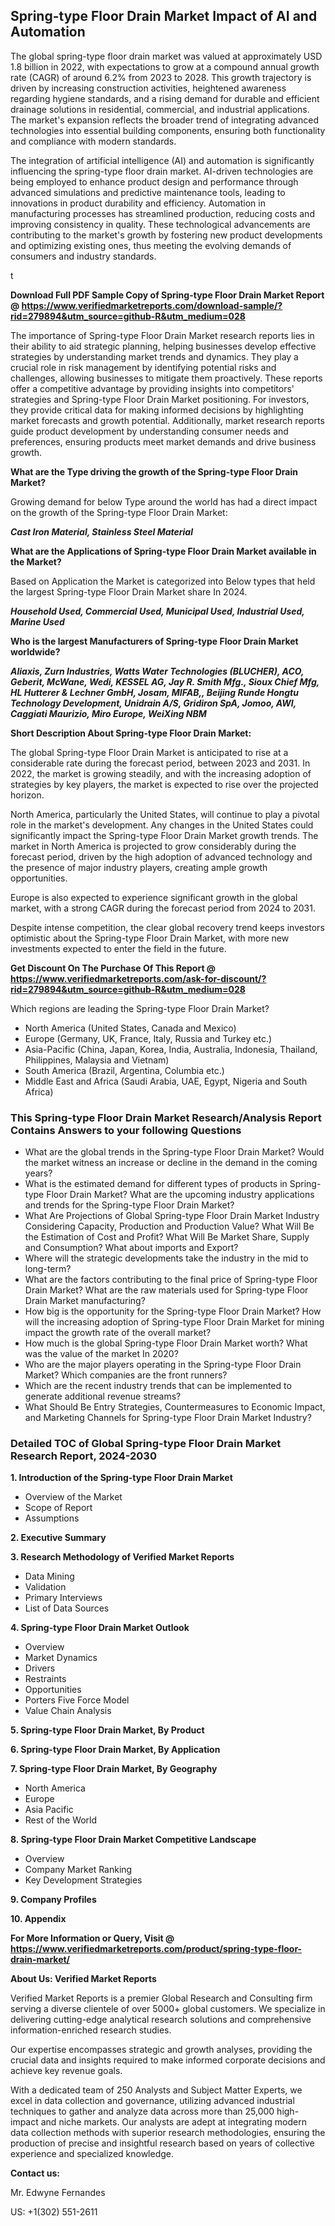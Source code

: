 <h2>Spring-type Floor Drain Market Impact of AI and Automation</h2><p>The global spring-type floor drain market was valued at approximately USD 1.8 billion in 2022, with expectations to grow at a compound annual growth rate (CAGR) of around 6.2% from 2023 to 2028. This growth trajectory is driven by increasing construction activities, heightened awareness regarding hygiene standards, and a rising demand for durable and efficient drainage solutions in residential, commercial, and industrial applications. The market's expansion reflects the broader trend of integrating advanced technologies into essential building components, ensuring both functionality and compliance with modern standards.</p><p>The integration of artificial intelligence (AI) and automation is significantly influencing the spring-type floor drain market. AI-driven technologies are being employed to enhance product design and performance through advanced simulations and predictive maintenance tools, leading to innovations in product durability and efficiency. Automation in manufacturing processes has streamlined production, reducing costs and improving consistency in quality. These technological advancements are contributing to the market's growth by fostering new product developments and optimizing existing ones, thus meeting the evolving demands of consumers and industry standards.</p>t</p><p id="" class=""><strong>Download Full PDF Sample Copy of Spring-type Floor Drain Market Report @ <a href="https://www.verifiedmarketreports.com/download-sample/?rid=279894&utm_source=github-R&utm_medium=028" target="_blank">https://www.verifiedmarketreports.com/download-sample/?rid=279894&utm_source=github-R&utm_medium=028</a></strong></p><p>The importance of&nbsp;Spring-type Floor Drain Market research reports lies in their ability to aid strategic planning, helping businesses develop effective strategies by understanding market trends and dynamics. They play a crucial role in risk management by identifying potential risks and challenges, allowing businesses to mitigate them proactively. These reports offer a competitive advantage by providing insights into competitors' strategies and Spring-type Floor Drain Market positioning. For investors, they provide critical data for making informed decisions by highlighting market forecasts and growth potential. Additionally, market research reports guide product development by understanding consumer needs and preferences, ensuring products meet market demands and drive business growth.</p><p><strong>What are the&nbsp;Type driving the growth of the Spring-type Floor Drain Market?</strong></p><p id="" class="">Growing demand for below Type around the world has had a direct impact on the growth of the Spring-type Floor Drain Market:</p><em><strong>Cast Iron Material, Stainless Steel Material</strong></em></p><strong>What are the&nbsp;Applications&nbsp;of Spring-type Floor Drain Market available in the Market?</strong></p><p id="" class="">Based on Application the Market is categorized into Below types that held the largest Spring-type Floor Drain Market share In 2024.</p><em><strong>Household Used, Commercial Used, Municipal Used, Industrial Used, Marine Used</strong></em></p><strong>Who is the largest Manufacturers of Spring-type Floor Drain Market worldwide?</strong></p><p><em><strong>Aliaxis, Zurn Industries, Watts Water Technologies (BLUCHER), ACO, Geberit, McWane, Wedi, KESSEL AG, Jay R. Smith Mfg., Sioux Chief Mfg, HL Hutterer & Lechner GmbH, Josam, MIFAB,, Beijing Runde Hongtu Technology Development, Unidrain A/S, Gridiron SpA, Jomoo, AWI, Caggiati Maurizio, Miro Europe, WeiXing NBM</strong></em></p><p id="" class=""><strong>Short Description About Spring-type Floor Drain Market:</strong></p><p>The global Spring-type Floor Drain Market is anticipated to rise at a considerable rate during the forecast period, between 2023 and 2031. In 2022, the market is growing steadily, and with the increasing adoption of strategies by key players, the market is expected to rise over the projected horizon.</p><p>North America, particularly the United States, will continue to play a pivotal role in the market's development. Any changes in the United States could significantly impact the Spring-type Floor Drain Market growth trends. The market in North America is projected to grow considerably during the forecast period, driven by the high adoption of advanced technology and the presence of major industry players, creating ample growth opportunities.</p><p>Europe is also expected to experience significant growth in the global market, with a strong CAGR during the forecast period from 2024 to 2031.</p><p>Despite intense competition, the clear global recovery trend keeps investors optimistic about the Spring-type Floor Drain Market, with more new investments expected to enter the field in the future.</p><p id="" class=""><strong>Get Discount On The Purchase Of This Report @ <a href="https://www.verifiedmarketreports.com/ask-for-discount/?rid=279894&utm_source=github-R&utm_medium=028" target="_blank">https://www.verifiedmarketreports.com/ask-for-discount/?rid=279894&utm_source=github-R&utm_medium=028</a></strong></p>Which regions are leading the Spring-type Floor Drain Market?</p><ul><li>North America (United States, Canada and Mexico)</li><li>Europe (Germany, UK, France, Italy, Russia and Turkey etc.)</li><li>Asia-Pacific (China, Japan, Korea, India, Australia, Indonesia, Thailand, Philippines, Malaysia and Vietnam)</li><li>South America (Brazil, Argentina, Columbia etc.)</li><li>Middle East and Africa (Saudi Arabia, UAE, Egypt, Nigeria and South Africa)</li></ul><h3 id="" class="">This Spring-type Floor Drain Market Research/Analysis Report Contains Answers to your following Questions</h3><ul><li>What are the global trends in the Spring-type Floor Drain Market? Would the market witness an increase or decline in the demand in the coming years?</li><li>What is the estimated demand for different types of products in Spring-type Floor Drain Market? What are the upcoming industry applications and trends for the Spring-type Floor Drain Market?</li><li>What Are Projections of Global Spring-type Floor Drain Market Industry Considering Capacity, Production and Production Value? What Will Be the Estimation of Cost and Profit? What Will Be Market Share, Supply and Consumption? What about imports and Export?</li><li>Where will the strategic developments take the industry in the mid to long-term?</li><li>What are the factors contributing to the final price of Spring-type Floor Drain Market? What are the raw materials used for Spring-type Floor Drain Market manufacturing?</li><li>How big is the opportunity for the Spring-type Floor Drain Market? How will the increasing adoption of Spring-type Floor Drain Market for mining impact the growth rate of the overall market?</li><li>How much is the global Spring-type Floor Drain Market worth? What was the value of the market In 2020?</li><li>Who are the major players operating in the Spring-type Floor Drain Market? Which companies are the front runners?</li><li>Which are the recent industry trends that can be implemented to generate additional revenue streams?</li><li>What Should Be Entry Strategies, Countermeasures to Economic Impact, and Marketing Channels for Spring-type Floor Drain Market Industry?</li></ul><h3 id="" class="">Detailed TOC of Global Spring-type Floor Drain Market Research Report, 2024-2030</h3><p id="" class=""><strong>1. Introduction of the Spring-type Floor Drain Market</strong></p><ul><li>Overview of the Market</li><li>Scope of Report</li><li>Assumptions</li></ul><p id="" class=""><strong>2. Executive Summary</strong></p><p id="" class=""><strong>3. Research Methodology of Verified Market Reports</strong></p><ul><li>Data Mining</li><li>Validation</li><li>Primary Interviews</li><li>List of Data Sources</li></ul><p id="" class=""><strong>4. Spring-type Floor Drain Market Outlook</strong></p><ul><li>Overview</li><li>Market Dynamics</li><li>Drivers</li><li>Restraints</li><li>Opportunities</li><li>Porters Five Force Model</li><li>Value Chain Analysis</li></ul><p id="" class=""><strong>5. Spring-type Floor Drain Market, By Product</strong></p><p id="" class=""><strong>6. Spring-type Floor Drain Market, By Application</strong></p><p id="" class=""><strong>7. Spring-type Floor Drain Market, By Geography</strong></p><ul><li>North America</li><li>Europe</li><li>Asia Pacific</li><li>Rest of the World</li></ul><p id="" class=""><strong>8. Spring-type Floor Drain Market Competitive Landscape</strong></p><ul><li>Overview</li><li>Company Market Ranking</li><li>Key Development Strategies</li></ul><p id="" class=""><strong>9. Company Profiles</strong></p><p id="" class=""><strong>10. Appendix</strong></p><p id="" class=""><strong>For More Information or Query, Visit @ <a href="https://www.verifiedmarketreports.com/product/spring-type-floor-drain-market/" target="_blank">https://www.verifiedmarketreports.com/product/spring-type-floor-drain-market/</a></strong></p><p id="" class=""><strong>About Us: Verified Market Reports</strong></p><p id="" class="">Verified Market Reports is a premier Global Research and Consulting firm serving a diverse clientele of over 5000+ global customers. We specialize in delivering cutting-edge analytical research solutions and comprehensive information-enriched research studies.</p><p id="" class="">Our expertise encompasses strategic and growth analyses, providing the crucial data and insights required to make informed corporate decisions and achieve key revenue goals.</p><p id="" class="">With a dedicated team of 250 Analysts and Subject Matter Experts, we excel in data collection and governance, utilizing advanced industrial techniques to gather and analyze data across more than 25,000 high-impact and niche markets. Our analysts are adept at integrating modern data collection methods with superior research methodologies, ensuring the production of precise and insightful research based on years of collective experience and specialized knowledge.</p><p id="" class=""><strong>Contact us:</strong></p><p id="" class="">Mr. Edwyne Fernandes</p><p id="" class="">US: +1(302) 551-2611</p>